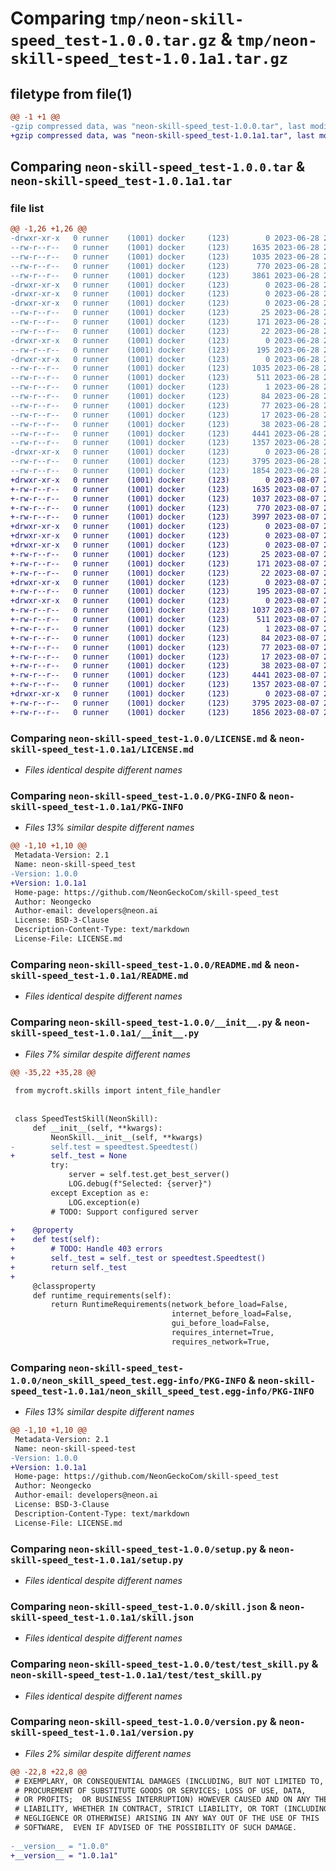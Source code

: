 # Comparing `tmp/neon-skill-speed_test-1.0.0.tar.gz` & `tmp/neon-skill-speed_test-1.0.1a1.tar.gz`

## filetype from file(1)

```diff
@@ -1 +1 @@
-gzip compressed data, was "neon-skill-speed_test-1.0.0.tar", last modified: Wed Jun 28 23:18:40 2023, max compression
+gzip compressed data, was "neon-skill-speed_test-1.0.1a1.tar", last modified: Mon Aug  7 23:12:23 2023, max compression
```

## Comparing `neon-skill-speed_test-1.0.0.tar` & `neon-skill-speed_test-1.0.1a1.tar`

### file list

```diff
@@ -1,26 +1,26 @@
-drwxr-xr-x   0 runner    (1001) docker     (123)        0 2023-06-28 23:18:40.009068 neon-skill-speed_test-1.0.0/
--rw-r--r--   0 runner    (1001) docker     (123)     1635 2023-06-28 23:18:34.000000 neon-skill-speed_test-1.0.0/LICENSE.md
--rw-r--r--   0 runner    (1001) docker     (123)     1035 2023-06-28 23:18:40.009068 neon-skill-speed_test-1.0.0/PKG-INFO
--rw-r--r--   0 runner    (1001) docker     (123)      770 2023-06-28 23:18:34.000000 neon-skill-speed_test-1.0.0/README.md
--rw-r--r--   0 runner    (1001) docker     (123)     3861 2023-06-28 23:18:34.000000 neon-skill-speed_test-1.0.0/__init__.py
-drwxr-xr-x   0 runner    (1001) docker     (123)        0 2023-06-28 23:18:40.009068 neon-skill-speed_test-1.0.0/locale/
-drwxr-xr-x   0 runner    (1001) docker     (123)        0 2023-06-28 23:18:40.009068 neon-skill-speed_test-1.0.0/locale/en-us/
-drwxr-xr-x   0 runner    (1001) docker     (123)        0 2023-06-28 23:18:40.009068 neon-skill-speed_test-1.0.0/locale/en-us/dialog/
--rw-r--r--   0 runner    (1001) docker     (123)       25 2023-06-28 23:18:34.000000 neon-skill-speed_test-1.0.0/locale/en-us/dialog/notify_testing.dialog
--rw-r--r--   0 runner    (1001) docker     (123)      171 2023-06-28 23:18:34.000000 neon-skill-speed_test-1.0.0/locale/en-us/dialog/results.dialog
--rw-r--r--   0 runner    (1001) docker     (123)       22 2023-06-28 23:18:34.000000 neon-skill-speed_test-1.0.0/locale/en-us/dialog/start_test.dialog
-drwxr-xr-x   0 runner    (1001) docker     (123)        0 2023-06-28 23:18:40.009068 neon-skill-speed_test-1.0.0/locale/en-us/intent/
--rw-r--r--   0 runner    (1001) docker     (123)      195 2023-06-28 23:18:34.000000 neon-skill-speed_test-1.0.0/locale/en-us/intent/run_speed_test.intent
-drwxr-xr-x   0 runner    (1001) docker     (123)        0 2023-06-28 23:18:40.009068 neon-skill-speed_test-1.0.0/neon_skill_speed_test.egg-info/
--rw-r--r--   0 runner    (1001) docker     (123)     1035 2023-06-28 23:18:39.000000 neon-skill-speed_test-1.0.0/neon_skill_speed_test.egg-info/PKG-INFO
--rw-r--r--   0 runner    (1001) docker     (123)      511 2023-06-28 23:18:40.000000 neon-skill-speed_test-1.0.0/neon_skill_speed_test.egg-info/SOURCES.txt
--rw-r--r--   0 runner    (1001) docker     (123)        1 2023-06-28 23:18:39.000000 neon-skill-speed_test-1.0.0/neon_skill_speed_test.egg-info/dependency_links.txt
--rw-r--r--   0 runner    (1001) docker     (123)       84 2023-06-28 23:18:39.000000 neon-skill-speed_test-1.0.0/neon_skill_speed_test.egg-info/entry_points.txt
--rw-r--r--   0 runner    (1001) docker     (123)       77 2023-06-28 23:18:39.000000 neon-skill-speed_test-1.0.0/neon_skill_speed_test.egg-info/requires.txt
--rw-r--r--   0 runner    (1001) docker     (123)       17 2023-06-28 23:18:39.000000 neon-skill-speed_test-1.0.0/neon_skill_speed_test.egg-info/top_level.txt
--rw-r--r--   0 runner    (1001) docker     (123)       38 2023-06-28 23:18:40.009068 neon-skill-speed_test-1.0.0/setup.cfg
--rw-r--r--   0 runner    (1001) docker     (123)     4441 2023-06-28 23:18:34.000000 neon-skill-speed_test-1.0.0/setup.py
--rw-r--r--   0 runner    (1001) docker     (123)     1357 2023-06-28 23:18:34.000000 neon-skill-speed_test-1.0.0/skill.json
-drwxr-xr-x   0 runner    (1001) docker     (123)        0 2023-06-28 23:18:40.009068 neon-skill-speed_test-1.0.0/test/
--rw-r--r--   0 runner    (1001) docker     (123)     3795 2023-06-28 23:18:34.000000 neon-skill-speed_test-1.0.0/test/test_skill.py
--rw-r--r--   0 runner    (1001) docker     (123)     1854 2023-06-28 23:18:34.000000 neon-skill-speed_test-1.0.0/version.py
+drwxr-xr-x   0 runner    (1001) docker     (123)        0 2023-08-07 23:12:23.419410 neon-skill-speed_test-1.0.1a1/
+-rw-r--r--   0 runner    (1001) docker     (123)     1635 2023-08-07 23:12:19.000000 neon-skill-speed_test-1.0.1a1/LICENSE.md
+-rw-r--r--   0 runner    (1001) docker     (123)     1037 2023-08-07 23:12:23.419410 neon-skill-speed_test-1.0.1a1/PKG-INFO
+-rw-r--r--   0 runner    (1001) docker     (123)      770 2023-08-07 23:12:19.000000 neon-skill-speed_test-1.0.1a1/README.md
+-rw-r--r--   0 runner    (1001) docker     (123)     3997 2023-08-07 23:12:19.000000 neon-skill-speed_test-1.0.1a1/__init__.py
+drwxr-xr-x   0 runner    (1001) docker     (123)        0 2023-08-07 23:12:23.415410 neon-skill-speed_test-1.0.1a1/locale/
+drwxr-xr-x   0 runner    (1001) docker     (123)        0 2023-08-07 23:12:23.415410 neon-skill-speed_test-1.0.1a1/locale/en-us/
+drwxr-xr-x   0 runner    (1001) docker     (123)        0 2023-08-07 23:12:23.419410 neon-skill-speed_test-1.0.1a1/locale/en-us/dialog/
+-rw-r--r--   0 runner    (1001) docker     (123)       25 2023-08-07 23:12:19.000000 neon-skill-speed_test-1.0.1a1/locale/en-us/dialog/notify_testing.dialog
+-rw-r--r--   0 runner    (1001) docker     (123)      171 2023-08-07 23:12:19.000000 neon-skill-speed_test-1.0.1a1/locale/en-us/dialog/results.dialog
+-rw-r--r--   0 runner    (1001) docker     (123)       22 2023-08-07 23:12:19.000000 neon-skill-speed_test-1.0.1a1/locale/en-us/dialog/start_test.dialog
+drwxr-xr-x   0 runner    (1001) docker     (123)        0 2023-08-07 23:12:23.419410 neon-skill-speed_test-1.0.1a1/locale/en-us/intent/
+-rw-r--r--   0 runner    (1001) docker     (123)      195 2023-08-07 23:12:19.000000 neon-skill-speed_test-1.0.1a1/locale/en-us/intent/run_speed_test.intent
+drwxr-xr-x   0 runner    (1001) docker     (123)        0 2023-08-07 23:12:23.419410 neon-skill-speed_test-1.0.1a1/neon_skill_speed_test.egg-info/
+-rw-r--r--   0 runner    (1001) docker     (123)     1037 2023-08-07 23:12:23.000000 neon-skill-speed_test-1.0.1a1/neon_skill_speed_test.egg-info/PKG-INFO
+-rw-r--r--   0 runner    (1001) docker     (123)      511 2023-08-07 23:12:23.000000 neon-skill-speed_test-1.0.1a1/neon_skill_speed_test.egg-info/SOURCES.txt
+-rw-r--r--   0 runner    (1001) docker     (123)        1 2023-08-07 23:12:23.000000 neon-skill-speed_test-1.0.1a1/neon_skill_speed_test.egg-info/dependency_links.txt
+-rw-r--r--   0 runner    (1001) docker     (123)       84 2023-08-07 23:12:23.000000 neon-skill-speed_test-1.0.1a1/neon_skill_speed_test.egg-info/entry_points.txt
+-rw-r--r--   0 runner    (1001) docker     (123)       77 2023-08-07 23:12:23.000000 neon-skill-speed_test-1.0.1a1/neon_skill_speed_test.egg-info/requires.txt
+-rw-r--r--   0 runner    (1001) docker     (123)       17 2023-08-07 23:12:23.000000 neon-skill-speed_test-1.0.1a1/neon_skill_speed_test.egg-info/top_level.txt
+-rw-r--r--   0 runner    (1001) docker     (123)       38 2023-08-07 23:12:23.419410 neon-skill-speed_test-1.0.1a1/setup.cfg
+-rw-r--r--   0 runner    (1001) docker     (123)     4441 2023-08-07 23:12:19.000000 neon-skill-speed_test-1.0.1a1/setup.py
+-rw-r--r--   0 runner    (1001) docker     (123)     1357 2023-08-07 23:12:19.000000 neon-skill-speed_test-1.0.1a1/skill.json
+drwxr-xr-x   0 runner    (1001) docker     (123)        0 2023-08-07 23:12:23.419410 neon-skill-speed_test-1.0.1a1/test/
+-rw-r--r--   0 runner    (1001) docker     (123)     3795 2023-08-07 23:12:19.000000 neon-skill-speed_test-1.0.1a1/test/test_skill.py
+-rw-r--r--   0 runner    (1001) docker     (123)     1856 2023-08-07 23:12:19.000000 neon-skill-speed_test-1.0.1a1/version.py
```

### Comparing `neon-skill-speed_test-1.0.0/LICENSE.md` & `neon-skill-speed_test-1.0.1a1/LICENSE.md`

 * *Files identical despite different names*

### Comparing `neon-skill-speed_test-1.0.0/PKG-INFO` & `neon-skill-speed_test-1.0.1a1/PKG-INFO`

 * *Files 13% similar despite different names*

```diff
@@ -1,10 +1,10 @@
 Metadata-Version: 2.1
 Name: neon-skill-speed_test
-Version: 1.0.0
+Version: 1.0.1a1
 Home-page: https://github.com/NeonGeckoCom/skill-speed_test
 Author: Neongecko
 Author-email: developers@neon.ai
 License: BSD-3-Clause
 Description-Content-Type: text/markdown
 License-File: LICENSE.md
```

### Comparing `neon-skill-speed_test-1.0.0/README.md` & `neon-skill-speed_test-1.0.1a1/README.md`

 * *Files identical despite different names*

### Comparing `neon-skill-speed_test-1.0.0/__init__.py` & `neon-skill-speed_test-1.0.1a1/__init__.py`

 * *Files 7% similar despite different names*

```diff
@@ -35,22 +35,28 @@
 
 from mycroft.skills import intent_file_handler
 
 
 class SpeedTestSkill(NeonSkill):
     def __init__(self, **kwargs):
         NeonSkill.__init__(self, **kwargs)
-        self.test = speedtest.Speedtest()
+        self._test = None
         try:
             server = self.test.get_best_server()
             LOG.debug(f"Selected: {server}")
         except Exception as e:
             LOG.exception(e)
         # TODO: Support configured server
 
+    @property
+    def test(self):
+        # TODO: Handle 403 errors
+        self._test = self._test or speedtest.Speedtest()
+        return self._test
+
     @classproperty
     def runtime_requirements(self):
         return RuntimeRequirements(network_before_load=False,
                                    internet_before_load=False,
                                    gui_before_load=False,
                                    requires_internet=True,
                                    requires_network=True,
```

### Comparing `neon-skill-speed_test-1.0.0/neon_skill_speed_test.egg-info/PKG-INFO` & `neon-skill-speed_test-1.0.1a1/neon_skill_speed_test.egg-info/PKG-INFO`

 * *Files 13% similar despite different names*

```diff
@@ -1,10 +1,10 @@
 Metadata-Version: 2.1
 Name: neon-skill-speed-test
-Version: 1.0.0
+Version: 1.0.1a1
 Home-page: https://github.com/NeonGeckoCom/skill-speed_test
 Author: Neongecko
 Author-email: developers@neon.ai
 License: BSD-3-Clause
 Description-Content-Type: text/markdown
 License-File: LICENSE.md
```

### Comparing `neon-skill-speed_test-1.0.0/setup.py` & `neon-skill-speed_test-1.0.1a1/setup.py`

 * *Files identical despite different names*

### Comparing `neon-skill-speed_test-1.0.0/skill.json` & `neon-skill-speed_test-1.0.1a1/skill.json`

 * *Files identical despite different names*

### Comparing `neon-skill-speed_test-1.0.0/test/test_skill.py` & `neon-skill-speed_test-1.0.1a1/test/test_skill.py`

 * *Files identical despite different names*

### Comparing `neon-skill-speed_test-1.0.0/version.py` & `neon-skill-speed_test-1.0.1a1/version.py`

 * *Files 2% similar despite different names*

```diff
@@ -22,8 +22,8 @@
 # EXEMPLARY, OR CONSEQUENTIAL DAMAGES (INCLUDING, BUT NOT LIMITED TO,
 # PROCUREMENT OF SUBSTITUTE GOODS OR SERVICES; LOSS OF USE, DATA,
 # OR PROFITS;  OR BUSINESS INTERRUPTION) HOWEVER CAUSED AND ON ANY THEORY OF
 # LIABILITY, WHETHER IN CONTRACT, STRICT LIABILITY, OR TORT (INCLUDING
 # NEGLIGENCE OR OTHERWISE) ARISING IN ANY WAY OUT OF THE USE OF THIS
 # SOFTWARE,  EVEN IF ADVISED OF THE POSSIBILITY OF SUCH DAMAGE.
 
-__version__ = "1.0.0"
+__version__ = "1.0.1a1"
```

